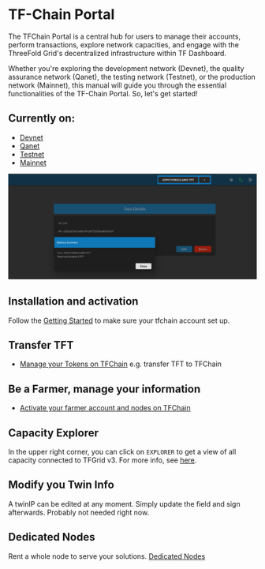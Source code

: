 # TF-Chain Portal

The TFChain Portal is a central hub for users to manage their accounts, perform transactions, explore network capacities, and engage with the ThreeFold Grid's decentralized infrastructure within TF Dashboard.

Whether you're exploring the development network (Devnet), the quality assurance network (Qanet), the testing network (Testnet), or the production network (Mainnet), this manual will guide you through the essential functionalities of the TF-Chain Portal. So, let's get started!


## Currently on:
- [Devnet](https://dashboard.dev.grid.tf/)
- [Qanet](https://dashboard.qa.grid.tf/)
- [Testnet](https://dashboard.test.grid.tf/)
- [Mainnet](https://dashboard.grid.tf/)

![ ](../img/dashboard_portal_account.png ':size=600')

## Installation and activation

Follow the [Getting Started](../../getstarted/tfgrid3_getstarted.md) to make sure your tfchain account set up.

## Transfer TFT

- [Manage your Tokens on TFChain](../portal/dashboard_portal_ui_tokens.md) e.g. transfer TFT to TFChain

## Be a Farmer, manage your information

- [Activate your farmer account and nodes on TFChain](./dashboard_portal_ui_farming.md)

## Capacity Explorer

In the upper right corner, you can click on `EXPLORER` to get a view of all capacity connected to TFGrid v3. For more info, see [here](../explorer/explorer_home.md).

## Modify you Twin Info

A twinIP can be edited at any moment. Simply update the field and sign afterwards.
Probably not needed right now.


## Dedicated Nodes

Rent a whole node to serve your solutions.
[Dedicated Nodes](./dashboard_portal_dedicated_nodes.md)
